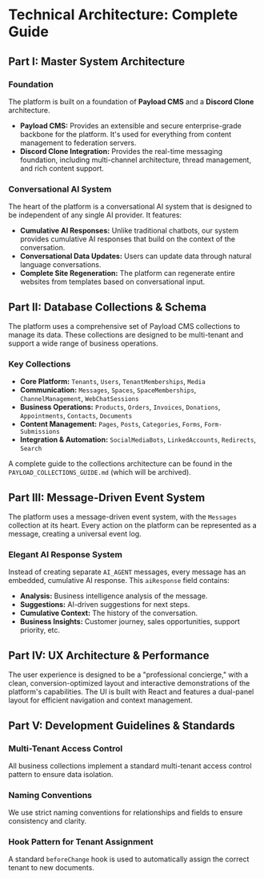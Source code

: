 # Technical Architecture: Complete Guide
## Part I: Master System Architecture

### Foundation

The platform is built on a foundation of **Payload CMS** and a **Discord Clone** architecture.

*   **Payload CMS:** Provides an extensible and secure enterprise-grade backbone for the platform. It's used for everything from content management to federation servers.
*   **Discord Clone Integration:** Provides the real-time messaging foundation, including multi-channel architecture, thread management, and rich content support.

### Conversational AI System

The heart of the platform is a conversational AI system that is designed to be independent of any single AI provider. It features:

*   **Cumulative AI Responses:** Unlike traditional chatbots, our system provides cumulative AI responses that build on the context of the conversation.
*   **Conversational Data Updates:** Users can update data through natural language conversations.
*   **Complete Site Regeneration:** The platform can regenerate entire websites from templates based on conversational input.

## Part II: Database Collections & Schema

The platform uses a comprehensive set of Payload CMS collections to manage its data. These collections are designed to be multi-tenant and support a wide range of business operations.

### Key Collections

*   **Core Platform:** `Tenants`, `Users`, `TenantMemberships`, `Media`
*   **Communication:** `Messages`, `Spaces`, `SpaceMemberships`, `ChannelManagement`, `WebChatSessions`
*   **Business Operations:** `Products`, `Orders`, `Invoices`, `Donations`, `Appointments`, `Contacts`, `Documents`
*   **Content Management:** `Pages`, `Posts`, `Categories`, `Forms`, `Form-Submissions`
*   **Integration & Automation:** `SocialMediaBots`, `LinkedAccounts`, `Redirects`, `Search`

A complete guide to the collections architecture can be found in the `PAYLOAD_COLLECTIONS_GUIDE.md` (which will be archived).

## Part III: Message-Driven Event System

The platform uses a message-driven event system, with the `Messages` collection at its heart. Every action on the platform can be represented as a message, creating a universal event log.

### Elegant AI Response System

Instead of creating separate `AI_AGENT` messages, every message has an embedded, cumulative AI response. This `aiResponse` field contains:

*   **Analysis:** Business intelligence analysis of the message.
*   **Suggestions:** AI-driven suggestions for next steps.
*   **Cumulative Context:** The history of the conversation.
*   **Business Insights:** Customer journey, sales opportunities, support priority, etc.

## Part IV: UX Architecture & Performance

The user experience is designed to be a "professional concierge," with a clean, conversion-optimized layout and interactive demonstrations of the platform's capabilities. The UI is built with React and features a dual-panel layout for efficient navigation and context management.

## Part V: Development Guidelines & Standards

### Multi-Tenant Access Control

All business collections implement a standard multi-tenant access control pattern to ensure data isolation.

### Naming Conventions

We use strict naming conventions for relationships and fields to ensure consistency and clarity.

### Hook Pattern for Tenant Assignment

A standard `beforeChange` hook is used to automatically assign the correct tenant to new documents.
